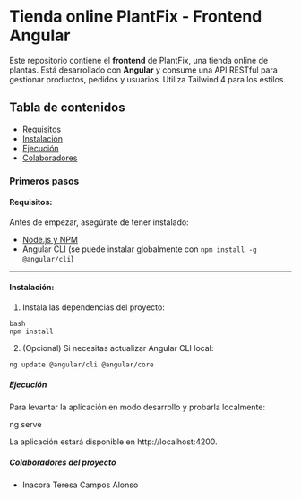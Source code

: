 # Tienda online PlantFix - Frontend Angular

Este repositorio contiene el **frontend** de PlantFix, una tienda online de plantas. Está desarrollado con **Angular** y consume una API RESTful para gestionar productos, pedidos y usuarios. Utiliza Tailwind 4 para los estilos.

## Tabla de contenidos
* [Requisitos](#requisitos)
* [Instalación](#instalación)
* [Ejecución](#ejecución)
* [Colaboradores](#colaboradores-del-proyecto)

### Primeros pasos

#### Requisitos:

Antes de empezar, asegúrate de tener instalado:

- [Node.js y NPM](https://nodejs.org/)
- Angular CLI (se puede instalar globalmente con `npm install -g @angular/cli`)

---

#### Instalación:

1. Instala las dependencias del proyecto:

```
bash
npm install
```

2. (Opcional) Si necesitas actualizar Angular CLI local:
```
ng update @angular/cli @angular/core

```

##### Ejecución

Para levantar la aplicación en modo desarrollo y probarla localmente:

ng serve

La aplicación estará disponible en http://localhost:4200.

##### Colaboradores del proyecto
- Inacora Teresa Campos Alonso
